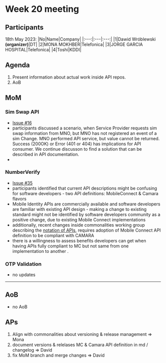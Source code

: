 # Week 20 meeting

## Participants

18th May 2023:
|No|Name|Company|
|:---:|:---|:---:|
|1|Dawid Wróblewski **(organizer)**|DT|
|2|MONA MOKHBER|Telefonica|
|3|JORGE GARCIA HOSPITAL|Telefonica|
|4|Toshi|KDDI|

## Agenda

1. Present information about actual work inside API repos.
2. AoB

## MoM

### Sim Swap API

- [Issue #16](https://github.com/camaraproject/SimSwap/issues/16)
- participants discussed a scenario, when Service Provider requests sim swap information from MNO, but MNO has not registered an event of a sim Change. MNO performed API service, but value cannot be returned. Success (200OK) or Error (401 or 404) has implications for API consumer. We continue discusson to find a solution that can be described in API documentation.
- 
 
### NumberVerify

- [Issue #35](https://github.com/camaraproject/NumberVerification/issues/35)
- participants identified that current API descriptions might be confusing for software developers - two API definitions: MobileConnect & Camara flavors
- Mobile Identity APIs are commercially available and software developers are familiar with existing API design - making a change to existing standard might not be identified by software developers community as a positive change, due to existing Mobile Connect implementations
- additionally, recent changes inside commonalities working group describing the [notation of APIs](https://github.com/camaraproject/WorkingGroups/blob/main/Commonalities/documentation/API-design-guidelines.md#42-inputoutput-resource-definition), requires adoption of Mobile Connect API definition to be compliant with CAMARA
- there is a willingness to assess benefits developers can get when having APIs fully compliant to MC but not same from one implementation to another .

### OTP Validation

- no updates

-----

## AoB

- no AoB

## APs

1. Align with commonalities about versioning & release management => Mona
2. document versions & relelases MC & Camara API definition in md / changelog => David
3. fix MoM branch and merge changes => David